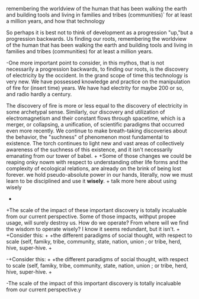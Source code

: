 

remembering the worldview of the human that has been walking the earth and building tools and living in families and tribes (communities)` for at least a million years, and how that technology 



<Link this file from UX-intro.md>

So perhaps it is best not to think of development as a progression "up,"but a progression backwards. Us finding our roots, remembering the worldview of the human that has been walking the earth and building tools and living in families and tribes (communities) for at least a million years.

-One more important point to consider, in this mythos, that is not necessarily a progression backwards, to finding our roots, is the discovery of electricity by the occident. In the grand scope of time this technology is very new. We have possessed knowledge and practice on the manipulation of fire for (insert time) years. We have had electrity for maybe 200 or so, and radio hardly a century.

The discovery of fire is more or less equal to the discovery of electricity in some archetypal
 sense. Similarly, our discovery and utilization of electromagnetism and their constant flows through spacetime, which
is a merger, or collapsing, a unification, of scientific paradigms that occurred even more recently. We continue to make breath-taking discoveries about the behavior, the "suchness" of phenomenon most fundamental to existence. The torch continues to light new and vast areas of collectively awareness of the suchness of this existence, and it isn't necessarily emanating from our tower of babel.
+
+Some of those changes we could be reaping onky nowm with respect to understanding other life forms and the complexity of ecological relations, are already on the brink of being lost forever. we hold pseudo-absolute power in our hands, literally, now we must learn to be disciplined and use it **wisely**.
+
talk more here about using wisely

+
+The scale of the impact of these important discovery is totally incaluable from our current perspective. Some of those
 impacts, withput propee usage, will surely destroy us. How do we operate? From where will we find the wisdom to operate wisely? I know it seems redundant, but it isn't.
+
+Consider this:
+
+the different paradigms of social thought, with respect to scale (self, famiky, tribe, community, state, nation, union
; or tribe, herd, hive, super-hive.
+

-+Consider this:
+
+the different paradigms of social thought, with respect to scale (self, famiky, tribe, community, state, nation, union
; or tribe, herd, hive, super-hive.
+

-The scale of the impact of this important discovery is totally incaluable from our current perspective.y
